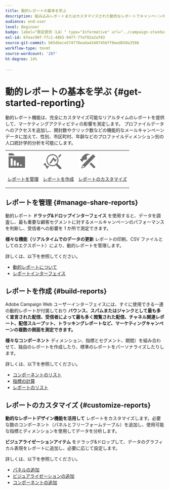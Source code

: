 ```yaml
---
title: 動的レポートの基本を学ぶ
description: 組み込みレポートまたはカスタマイズされた動的なレポートでキャンペーンの成功を分析します。
audience: end-user
level: Beginner
badge: label="限定提供（LA）" type="Informative" url="../campaign-standard-migration-home.md" tooltip="Campaign Standard移行済みユーザーに制限"
exl-id: 6feac90f-f7c1-48b5-94ff-7fef92a2af83
source-git-commit: b65dbece574778eada43497456ff0eed850a3598
workflow-type: tm+mt
source-wordcount: '287'
ht-degree: 14%

---
```


# 動的レポートの基本を学ぶ {#get-started-reporting}

動的レポート機能は、完全にカスタマイズ可能なリアルタイムのレポートを提供して、マーケティングアクティビティの影響を測定します。 プロファイルデータへのアクセスを追加し、開封数やクリック数などの機能的なメールキャンペーンデータに加えて、性別、市区町村、年齢などのプロファイルディメンション別の人口統計学的分析を可能にします。

<table>
<tr>
<td><img src="assets/do-not-localize/icon_manage.svg" width="60px"><p><a href="#manage-share-reports">レポートを管理</a></p></td><td><img src="assets/do-not-localize/icon_build.svg" width="60px"><p><a href="#build-reports">レポートを作成</a></p></td><td><img src="assets/do-not-localize/icon_customize.svg" width="60px"><p><a href="#customize-reports">レポートのカスタマイズ</a></p></td></tr>
</table>

## レポートを管理 {#manage-share-reports}

動的レポート **ドラッグ&amp;ドロップインターフェイス** を使用すると、データを調査し、最も重要な顧客セグメントに対するメールキャンペーンのパフォーマンスを判断し、受信者への影響を 1 か所で測定できます。

**様々な機能（リアルタイムでのデータの更新** レポートの印刷、CSV ファイルとしてのエクスポート）により、動的レポートを管理します。

詳しくは、以下を参照してください。

* [動的レポートについて](about-dynamic-reports.md)
* [レポートインターフェイス](reporting-interface.md)

## レポートを作成 {#build-reports}

Adobe Campaign Web ユーザーインターフェイスには、すぐに使用できる一連の動的レポートが付属しており **バウンス、スパムまたはジャンクとして最も多く宣言された配信、受信者によって最も多く閲覧された配信、チャネル関連レポート、配信スループット、トラッキングレポートなど、マーケティングキャンペーンの複数の側面を測定できます。**

**様々なコンポーネント** ディメンション、指標とセグメント、期間）を組み合わせて、独自のレポートを作成したり、標準のレポートをパーソナライズしたりします。

詳しくは、以下を参照してください。

* [コンポーネントのリスト](list-of-components.md)
* [指標の計算](indicator-calculation.md)
* [レポートのリスト](defining-the-report-period.md)

## レポートのカスタマイズ {#customize-reports}

**動的なレポートデザイン機能を活用して** レポートをカスタマイズします。必要な数のコンポーネント（パネルとフリーフォームテーブル）を追加し、使用可能な指標とディメンションを使用してデータを分析します。

**ビジュアライゼーションアイテム** をドラッグ&amp;ドロップして、データのグラフィカル表現をレポートに追加し、必要に応じて設定します。

詳しくは、以下を参照してください。

* [パネルの追加](adding-panels.md)
* [ビジュアライゼーションの追加](adding-visualizations.md)
* [コンポーネントの追加](adding-components.md)
